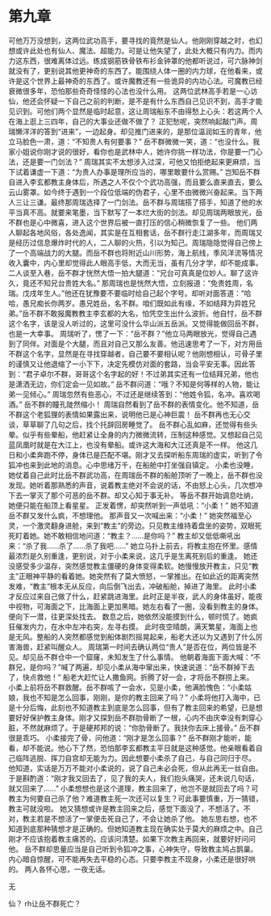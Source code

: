 # 第九章

可他万万没想到，这两位武功高手，要寻找的竟然是仙人。他刚刚穿越之时，也幻想或许此处也有仙人、魔法、超能力。可是让他失望了，此处大概只有内力。而内力这东西，很难离体过远。练成钢筋铁骨铁布衫金钟罩的他都听说过，可六脉神剑就没有了，更别说其他更神奇的东西了。能围绕人体一圈的内力球，在他看来，或许是这个世界上最神奇的东西了。或许魔教还有一些诡异的内功心法。可魔教已经衰微很多年，恐怕那些奇奇怪怪的心法也没什么用。
这两位武林高手若是一心访仙，他还会怀疑一下自己之前的判断，是不是有什么东西自己见识不到，高手才能见识到。可他们两个显然是临时起意，这让周瑞船东不由得愁上心头：若这两个人在海上逛上三四年，自己的大事业还做不做了？
正犯愁呢，突然响起敲门声。周瑞懒洋洋的答到“进来”，一边起身。却见推门进来的，是那位温润如玉的青年，他立马脸色一肃，道：“不知贵人有何要事？”
岳不群微微一笑，道：“也没什么。我家小姐说你刚才说的很好，看你也是武林中人，她许你挑一样功法，你是要一门心法，还是要一门剑法？”
周瑞其实不太想涉入过深，可他又怕拒绝起来更麻烦，当下试着谦虚一下道：“为贵人办事是理所应当的，哪里敢要什么赏赐。”
岂知岳不群自进入李玄都教主身体后，所遇之人不仅个个武功高强，而且要么直来直去，要么云山雾罩。如今终于遇到一个段位低端的伪君子，心里不由微微兴奋起来。当下两人三让三谦。最终那周瑞选择了一门剑法。岳不群与周瑞搭了搭手，知道了他的水平当真不高。就要来笔墨，当下默写了一本烂大街的剑法。却见周瑞两眼放光，岳不群也是心中微喜，进入这个世界后被一直打压的信心稍微恢复了一些。
他们两人聊起各地风俗，各处逸闻，其实是在互相套话，岳不群行走江湖多年，而周瑞又是经历过信息爆炸时代的人，二人聊的火热，引以为知己。周瑞隐隐觉得自己傍上了一个高端战力的大腿。而岳不群也将附近山川形势，海上航线，季风洋流等情况收入囊中，内心里却觉得此人眼高手低，大而无当，虽有几分才学，却不能成事。
二人谈至入巷，岳不群才恍然大悟一拍大腿道：“兄台可真真是位妙人。聊了这许久，竟还不知兄台贵姓大名。”
那周瑞也是恍然大悟，立刻报道：“免贵姓周，名瑞。戊戌年生人。”他还在犹豫要不要临时给自己起个字号。却听对面答道：“哈哈，愚兄痴长你两岁。愚兄姓岳，名不群。咱们既如此有缘，不如结拜为异姓兄弟。”岳不群不敢报魔教教主李玄都的大名，怕凭空生出什么波折。他自忖，岳不群这个名字，该是没人听过的，这里可没什么华山派五岳派。又觉得能做回岳不群，也是一大幸事。
周瑞听了，愣了一下：“岳不群？”他立马两眼放光，觉得自己遇到了同伴。对面是个大腿，而且对自己又那么友善。他迅速思考了一下，对方用岳不群这个名字，显然是在寻找穿越者，自己要不要相认呢？他刚想相认，可骨子里的谨慎又让他退缩了一小下下，决定先模仿对面的套路，当会平安无事。因此答到：“君子卓尔不群，哥哥这个名字起的好！不过弟其实还有一位结拜兄弟，他也是潇洒无边，你们定会一见如故。”
岳不群问道：“哦？不知是何等样的人物，能让弟一见倾心。”
周瑞忽然有些恶心，不过还是继续答到：“他姓令狐，名冲。喜欢喝酒。”
岳不群的瞳孔陡然缩小！
周瑞自然看到了岳不群的表情变化。他不知道，岳不群这个老狐狸的表情如果露出来，说明他已是心神巨震！
岳不群再也无心交谈，草草聊了几句之后，找个托辞回房睡觉了。
岳不群心乱如麻，还觉得有些头晕。似乎有些晕船，他赶紧让全身的内力微微流转，压制这种感觉。又想起自己见蓝凤凰时就是在大江上，也没有晕船。或许这大海和大江还真是不一样。
他这几日和小柔奔跑不停，身体已是匹配不堪。刚才又去探听船东周瑞的虚实，听到了令狐冲也来到此地的消息。心中思绪万千，在船舱中打坐强自镇定。
小柔也没睡，她仗着自己此时比岳不群武功高，在周瑞岳不群的船舱顶听了一晚上，岳不群也没发现。她听着那熟悉的声音，说着教主绝对不会说的话，不由怒上心头，几次想冲下去一掌灭了那个可恶的岳不群。却又心知于事无补。
等岳不群开始调息吐纳，她便只能在船顶上看星星。
正发着愣，却突然听到一声低吼：“小柔！”
她不知道岳不群又发什么疯，不想理他。
那声音又一次喊出来：“小柔！”
她突然福至心灵，一个激灵翻身进舱，来到“教主”的旁边。只见教主维持着盘坐的姿势，双眼死死盯着她。她不敢相信地问道：“教主？……是你吗？”
教主却又低低嘶吼出来：“杀了我……杀了……杀了我吧……”
她立马扑上前去，将教主抱在怀里。感情最浓烈是久别重逢，更别说，对于小柔来说，这几乎是生离死别后的重逢。
她还没感受多少温存，突然感觉教主僵硬的身体变得柔软。她慢慢放开教主，只见“教主”正眼神平静的看着她。她突然有了莫大愤怒，一掌推出。在如此近的距离突然发难，“教主”根本无从反应，向后倒飞出去，冲破船舱，掉进了海里。
此时小柔才反应过来自己做了什么，赶紧跳进海里。此时正是半夜，武人的身体虽好，能夜中视物，可海面之下，比海面上更加黑暗。她左右看了一圈，没看到教主的身体。便向下一潜，往更深处找去。
数息之后，她依然没能摸到什么，顿时慌了。她疯狂催发内力，在水中左冲右突，左寻右摸。
此时夜空晴朗，满天繁星，海面上也是无风。整船的人突然都感觉到船体剧烈摇晃起来，船老大还以为又遇到了什么厉害海兽，赶紧叫醒众人。
周瑞第一时间去确认两位“贵人”是否在位，两位皆是不见。却见岳不群仓中一个窟窿，未知发生了什么事情。
他朝着海面下面大喊：“不群兄，是你吗？”喊了两遍，却见小柔从海中窜出来，快速说道：“岳不群掉下去了，快点救他！”
船老大赶忙让人撒鱼网。折腾了好一会，才将岳不群捞上来。
小柔上前将岳不群救醒。岳不群咳了一会水，见是小柔，他满脸愧色：“小柔姑娘，我也不知是怎么回事，刚刚，是你的教主回来了吗？”
小柔将他打入海中，已是十分后悔，此刻也不知道教主到底是怎么回事，但有了教主回来的希望，已是想要好好保护教主身体。刚才又探到岳不群肋骨断了一根，心内不由庆幸没有刺穿心脏，不然就麻烦了。于是硬邦邦的说：“你肋骨断了。我扶你去床上接骨。”
岳不群很是乖巧。
小柔接完了骨，问他道：“刚才是怎么回事？”
岳不群刚才能听，能看，却不能说。他心下了然，恐怕那李玄都教主平日就是这种感觉。他亲眼看着自己临阵逃脱、挥刀自宫却无能为力。因此想要小柔杀了自己，与自己同归于尽。
他知道，实话是万万不能对小柔说的，说了自己未必会死，但从此再无一丝自由。于是斟酌道：“刚才我又回去了，见了我的夫人，我们抱头痛哭，还未说几句话，就又回来了……”
小柔想想也是这个道理，教主回来了，他岂不是就回去了吗？可教主为何要自己杀了他？难道教主死一次还可以复生？可此事要慎重，万一猜错，教主可就没啦。
她又猜想或许是教主回来之后，感觉下面没了，不想活了。不对，教主若是不想活了一掌便击死自己了，不会让她杀了他。
她左思右想，也不知道到底那种猜想才是正确的。但她知道教主现在确实处于莫大的麻烦之中。自己刚才不应该抱着教主痛苦的。应该问清楚。如果下次教主再回来，就要好好问问他。
岳不群却思量应当是自己听到令狐冲之事，心神失守，导致教主鸠占鹊巢。内心暗自惊醒，可不能再失去平稳的心态。只要李教主不现身，小柔还是很好哄的。
两人各怀心思，一夜无话。




无

仙？
rh让岳不群死亡？
